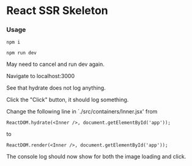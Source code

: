 # React SSR Skeleton

### Usage

`npm i`

`npm run dev`

May need to cancel and run dev again.

Navigate to localhost:3000

See that hydrate does not log anything.

Click the "Click" button, it should log something.

Change the following line in `./src/containers/Inner.jsx' from

`ReactDOM.hydrate(<Inner />, document.getElementById('app'));`

to

`ReactDOM.render(<Inner />, document.getElementById('app'));`

The console log should now show for both the image loading and click.
